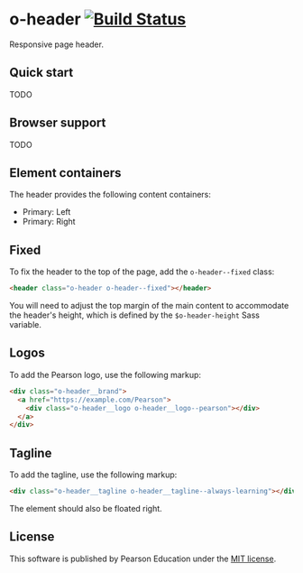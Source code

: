 # o-header [![Build Status](https://travis-ci.org/Pearson-Higher-Ed/o-header.svg)](https://travis-ci.org/Pearson-Higher-Ed/o-header)

Responsive page header.

## Quick start

TODO

## Browser support

TODO

## Element containers

The header provides the following content containers:

* Primary: Left
* Primary: Right

## Fixed

To fix the header to the top of the page, add the `o-header--fixed` class:

```html
<header class="o-header o-header--fixed"></header>
```

You will need to adjust the top margin of the main content to accommodate the header's height, which is defined by the `$o-header-height` Sass variable.

## Logos

To add the Pearson logo, use the following markup:

```html
<div class="o-header__brand">
  <a href="https://example.com/Pearson">
    <div class="o-header__logo o-header__logo--pearson"></div>
  </a>
</div>
```

## Tagline

To add the tagline, use the following markup:

```html
<div class="o-header__tagline o-header__tagline--always-learning"></div>
```

The element should also be floated right.

## License

This software is published by Pearson Education under the [MIT license](LICENSE).
